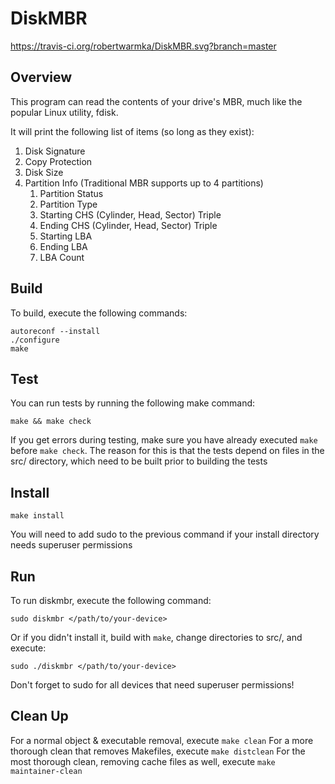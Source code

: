 # DiskMBR
https://travis-ci.org/robertwarmka/DiskMBR.svg?branch=master

## Overview
This program can read the contents of your drive's MBR, much like the popular Linux utility, fdisk.

It will print the following list of items (so long as they exist):
1. Disk Signature
2. Copy Protection
3. Disk Size
4. Partition Info (Traditional MBR supports up to 4 partitions)
    1. Partition Status
    2. Partition Type
    3. Starting CHS (Cylinder, Head, Sector) Triple
    4. Ending CHS (Cylinder, Head, Sector) Triple
    5. Starting LBA
    6. Ending LBA
    7. LBA Count

## Build
To build, execute the following commands:
```
autoreconf --install
./configure
make
```

## Test
You can run tests by running the following make command:
```
make && make check
```
If you get errors during testing, make sure you have already executed `make` before `make check`.
The reason for this is that the tests depend on files in the src/ directory, which need to be
built prior to building the tests

## Install
```
make install
```
You will need to add sudo to the previous command if your install directory needs superuser permissions

## Run
To run diskmbr, execute the following command:
```
sudo diskmbr </path/to/your-device>
```
Or if you didn't install it, build with `make`, change directories to src/, and execute:
```
sudo ./diskmbr </path/to/your-device>
```
Don't forget to sudo for all devices that need superuser permissions!

## Clean Up
For a normal object & executable removal, execute `make clean`
For a more thorough clean that removes Makefiles, execute `make distclean`
For the most thorough clean, removing cache files as well, execute `make maintainer-clean`
